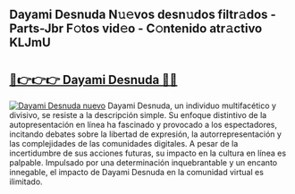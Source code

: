 ## Dayami Desnuda N𝚞𝚎vos desn𝚞dos filtr𝚊dos - Parts-Jbr F𝚘tos vid𝚎o - C𝚘ntenido atr𝚊ctivo KLJmU

# <h2><a href="http://mb3oox.tromn.icu/?c=Dayami+Desnuda">🔗👉👉👉 Dayami Desnuda 🔗🔗</a></h2>

[![Dayami Desnuda nuevo](https://i.imgur.com/pEAQMta.gif)](http://mb3oox.tromn.icu/?c=Dayami+Desnuda)
Dayami Desnuda, un individuo multifacético y divisivo, se resiste a la descripción simple. Su enfoque distintivo de la autopresentación en línea ha fascinado y provocado a los espectadores, incitando debates sobre la libertad de expresión, la autorrepresentación y las complejidades de las comunidades digitales. A pesar de la incertidumbre de sus acciones futuras, su impacto en la cultura en línea es palpable. Impulsado por una determinación inquebrantable y un encanto innegable, el impacto de Dayami Desnuda en la comunidad virtual es ilimitado.
